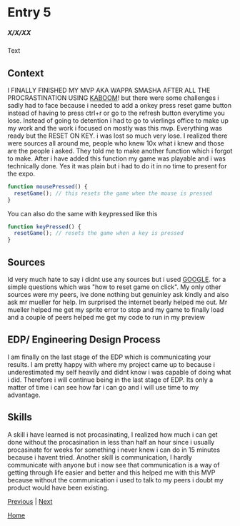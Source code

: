 # Entry 5
##### X/X/XX

Text
## Context
I FINALLY FINISHED MY MVP AKA WAPPA SMASHA AFTER ALL THE PROCRASTINATION USING [KABOOM](https://kaboomjs.com/)! but there were some challenges i sadly had to face because i needed to add a onkey press reset game button instead of having to press ctrl+r or go to the refresh button everytime you lose. Instead of going to detention i had to go to vierlings office to make up my work and the work i focused on mostly was this mvp. Everything was ready but the RESET ON KEY. i was lost so much very lose. I realized there were sources all around me, people who knew 10x what i knew and those are the people i asked. They told me to make another function which i forgot to make. After i have added this function my game was playable and i was technically done. Yes it was plain but i had to do it in no time to present for the expo.

```js
function mousePressed() {
  resetGame(); // this resets the game when the mouse is pressed
}
```
You can also do the same with keypressed like this
```js
function keyPressed() {
  resetGame(); // resets the game when a key is pressed
}
```

## Sources
Id very much hate to say i didnt use any sources but i used [GOOGLE](https://google.com). for a simple questions which was "how to reset game on click". My only other sources were my peers, ive done nothing but genuinley ask kindly and also ask mr mueller for help. Im surprised the internet bearly helped me out. Mr mueller helped me get my sprite error to stop and my game to finally load and a couple of peers helped me get my code to run in my preview


## EDP/ Engineering Design Process
I am finally on the last stage of the EDP which is communicating your results. I am pretty happy with where my project came up to because i underestimated my self heavily and didnt know i was capable of doing what i did. Therefore i will continue being in the last stage of EDP. Its only a matter of time i can see how far i can go and i will use time to my advantage.

## Skills

A skill i have learned is not procasinating, I realized how much i can get done without the procasination in less than half an hour since i usually procasinate for weeks for something i never knew i can do in 15 minutes because i havent tried. Another skill is communication, I hardly communicate with anyone but i now see that communication is a way of getting through life easier and better and this helped me with this MVP because without the communication i used to talk to my peers i doubt my product would have been existing.




[Previous](entry04.md) | [Next](entry06.md)

[Home](../README.md)
